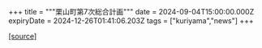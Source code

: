 +++
title = """栗山町第7次総合計画"""
date = 2024-09-04T15:00:00.000Z
expiryDate = 2024-12-26T01:41:06.203Z
tags = ["kuriyama","news"]
+++


[[source]](https://www.town.kuriyama.hokkaido.jp/soshiki/31/21905.html)
